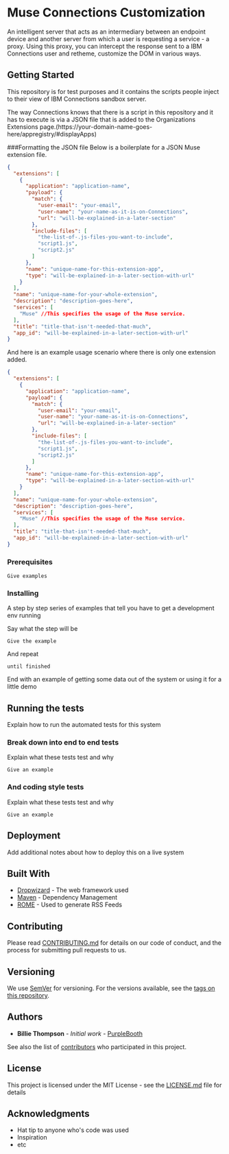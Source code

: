 # Muse Connections Customization

An intelligent server that acts as an intermediary between an endpoint device and another server from which a user is requesting a service - a proxy. Using this proxy, you can intercept the response sent to a IBM Connections user and retheme, customize the DOM in various ways.

## Getting Started

This repository is for test purposes and it contains the scripts people inject to their view of IBM Connections sandbox server.


The way Connections knows that there is a script in this repository and it has to execute is via a JSON file that is added to the Organizations Extensions page.(https://your-domain-name-goes-here/appregistry/#displayApps)

###Formatting the JSON file
Below is a boilerplate for a JSON Muse extension file.
```json
{
  "extensions": [
    {
      "application": "application-name",
      "payload": {
        "match": {
          "user-email": "your-email",
          "user-name": "your-name-as-it-is-on-Connections",
          "url": "will-be-explained-in-a-later-section"
        },
        "include-files": [
          "the-list-of-.js-files-you-want-to-include",
          "script1.js",
          "script2.js"
        ]
      },
      "name": "unique-name-for-this-extension-app",
      "type": "will-be-explained-in-a-later-section-with-url"
    }
  ],
  "name": "unique-name-for-your-whole-extension",
  "description": "description-goes-here",
  "services": [
    "Muse" //This specifies the usage of the Muse service.
  ],
  "title": "title-that-isn't-needed-that-much",
  "app_id": "will-be-explained-in-a-later-section-with-url"
}
```
And here is an example usage scenario where there is only one extension added.

```json
{
  "extensions": [
    {
      "application": "application-name",
      "payload": {
        "match": {
          "user-email": "your-email",
          "user-name": "your-name-as-it-is-on-Connections",
          "url": "will-be-explained-in-a-later-section"
        },
        "include-files": [
          "the-list-of-.js-files-you-want-to-include",
          "script1.js",
          "script2.js"
        ]
      },
      "name": "unique-name-for-this-extension-app",
      "type": "will-be-explained-in-a-later-section-with-url"
    }
  ],
  "name": "unique-name-for-your-whole-extension",
  "description": "description-goes-here",
  "services": [
    "Muse" //This specifies the usage of the Muse service.
  ],
  "title": "title-that-isn't-needed-that-much",
  "app_id": "will-be-explained-in-a-later-section-with-url"
}
```


### Prerequisites


```
Give examples
```

### Installing

A step by step series of examples that tell you have to get a development env running

Say what the step will be

```
Give the example
```

And repeat

```
until finished
```

End with an example of getting some data out of the system or using it for a little demo

## Running the tests

Explain how to run the automated tests for this system

### Break down into end to end tests

Explain what these tests test and why

```
Give an example
```

### And coding style tests

Explain what these tests test and why

```
Give an example
```

## Deployment

Add additional notes about how to deploy this on a live system

## Built With

* [Dropwizard](http://www.dropwizard.io/1.0.2/docs/) - The web framework used
* [Maven](https://maven.apache.org/) - Dependency Management
* [ROME](https://rometools.github.io/rome/) - Used to generate RSS Feeds

## Contributing

Please read [CONTRIBUTING.md](https://gist.github.com/PurpleBooth/b24679402957c63ec426) for details on our code of conduct, and the process for submitting pull requests to us.

## Versioning

We use [SemVer](http://semver.org/) for versioning. For the versions available, see the [tags on this repository](https://github.com/your/project/tags). 

## Authors

* **Billie Thompson** - *Initial work* - [PurpleBooth](https://github.com/PurpleBooth)

See also the list of [contributors](https://github.com/your/project/contributors) who participated in this project.

## License

This project is licensed under the MIT License - see the [LICENSE.md](LICENSE.md) file for details

## Acknowledgments

* Hat tip to anyone who's code was used
* Inspiration
* etc


